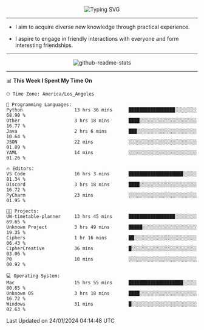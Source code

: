 <p align="center">
  <img src="https://readme-typing-svg.demolab.com?font=Fira+Code&weight=500&size=32&duration=2500&pause=1600&center=true&vCenter=true&random=false&width=1024&height=64&lines=Hi+there+%F0%9F%91%8B;I'm+delighted+you+could+make+it+here+%F0%9F%8E%89;I'm+Harry%2C+a+college+student+still+finding+my+way" alt="Typing SVG" />
</p>


---


- I aim to acquire diverse new knowledge through practical experience.

- I aspire to engage in friendly interactions with everyone and form interesting friendships.


---


<p align="center">
  <img src="https://github-readme-stats.vercel.app/api?username=Harry-Jing&show_icons=true" alt="github-readme-stats"/>
</p>


---

<!--START_SECTION:waka-->
📊 **This Week I Spent My Time On** 

```text
🕑︎ Time Zone: America/Los_Angeles

💬 Programming Languages: 
Python                   13 hrs 36 mins      █████████████████░░░░░░░░   68.90 % 
Other                    3 hrs 18 mins       ████░░░░░░░░░░░░░░░░░░░░░   16.77 % 
Java                     2 hrs 6 mins        ███░░░░░░░░░░░░░░░░░░░░░░   10.64 % 
JSON                     22 mins             ░░░░░░░░░░░░░░░░░░░░░░░░░   01.89 % 
YAML                     14 mins             ░░░░░░░░░░░░░░░░░░░░░░░░░   01.26 % 

🔥 Editors: 
VS Code                  16 hrs 3 mins       ████████████████████░░░░░   81.34 % 
Discord                  3 hrs 18 mins       ████░░░░░░░░░░░░░░░░░░░░░   16.72 % 
PyCharm                  23 mins             ░░░░░░░░░░░░░░░░░░░░░░░░░   01.95 % 

🐱‍💻 Projects: 
UW-timetable-planner     13 hrs 45 mins      █████████████████░░░░░░░░   69.65 % 
Unknown Project          3 hrs 49 mins       █████░░░░░░░░░░░░░░░░░░░░   19.35 % 
Ciphers                  1 hr 16 mins        ██░░░░░░░░░░░░░░░░░░░░░░░   06.43 % 
CipherCreative           36 mins             █░░░░░░░░░░░░░░░░░░░░░░░░   03.06 % 
P0                       10 mins             ░░░░░░░░░░░░░░░░░░░░░░░░░   00.92 % 

💻 Operating System: 
Mac                      15 hrs 55 mins      ████████████████████░░░░░   80.65 % 
Unknown OS               3 hrs 18 mins       ████░░░░░░░░░░░░░░░░░░░░░   16.72 % 
Windows                  31 mins             █░░░░░░░░░░░░░░░░░░░░░░░░   02.63 % 
```


 Last Updated on 24/01/2024 04:14:48 UTC
<!--END_SECTION:waka-->
